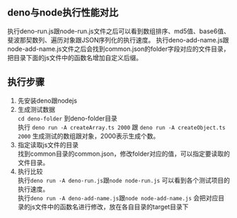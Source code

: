 ## deno与node执行性能对比
执行deno-run.js跟node-run.js文件之后可以看到数组排序、md5值、base6值、斐波那契数列、遍历对象跟JSON序列化的执行速度。
执行deno-add-name.js跟node-add-name.js文件之后会找到common.json的folder字段对应的文件目录，把目录下面的js文件中的函数名增加自定义后缀。

## 执行步骤
1. 先安装deno跟nodejs
2. 生成测试数据<br>
	`cd deno-folder` 到deno-folder目录  <br>
		执行 `deno run -A createArray.ts 2000` 跟 `deno run -A createObject.ts 2000`
		生成测试的数组跟对象，2000表示生成个数。
3. 指定读取js文件的目录<br>
  找到common目录的common.json，修改folder对应的值，可以指定要读取的文件目录。
4. 执行比较<br>
  执行`deno run -A deno-run.js`跟`node node-run.js` 可以看到各个测试项目的执行速度。<br>
	执行`deno run -A deno-add-name.js`跟`node node-add-name.js` 会把对应目录的js文件中的函数名进行修改，放在各自目录的target目录下
